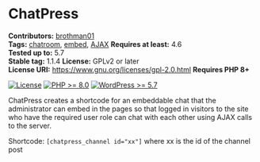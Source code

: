 # ChatPress #
**Contributors:** [brothman01](https://profiles.wordpress.org/brothman01)  
**Tags:** [chatroom](https://wordpress.org/themes/tags/chatroom/), [embed](https://wordpress.org/themes/tags/embed/), [AJAX](https://wordpress.org/themes/tags/ajax/)
**Requires at least:** 4.6  
**Tested up to:** 5.7  
**Stable tag:** 1.1.4
**License:** GPLv2 or later  
**License URI:** https://www.gnu.org/licenses/gpl-2.0.html
**Requires PHP 8+**

 [![License](https://img.shields.io/badge/license-GPL--2.0-brightgreen.svg)](https://github.com/brothman01/wp-monitor/blob/master/license.txt) [![PHP >= 8.0](https://img.shields.io/badge/php-%3E=%208.0-8892bf.svg)](https://secure.php.net/supported-versions.php) [![WordPress >= 5.7](https://img.shields.io/badge/wordpress-%3E=%205.7-blue.svg)](https://wordpress.org/download/release-archive/)  

ChatPress creates a shortcode for an embeddable chat that the administrator can embed in the pages so that logged in visitors to the site who have the required user role can chat with each other using AJAX calls to the server.

Shortcode:
`[chatpress_channel id="xx"]`
where xx is the id of the channel post
